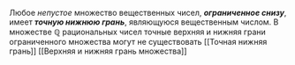 Любое _непустое_ множество вещественных чисел, ___ограниченное снизу___, имеет ___точную нижнюю грань___, являющуюся вещественным числом.
В множестве $\mathbb{Q}$ рациональных чисел точные верхняя и нижняя грани ограниченного множества могут не существовать
[[Точная нижняя грань]]
[[Верхняя и нижняя грань множества]]
